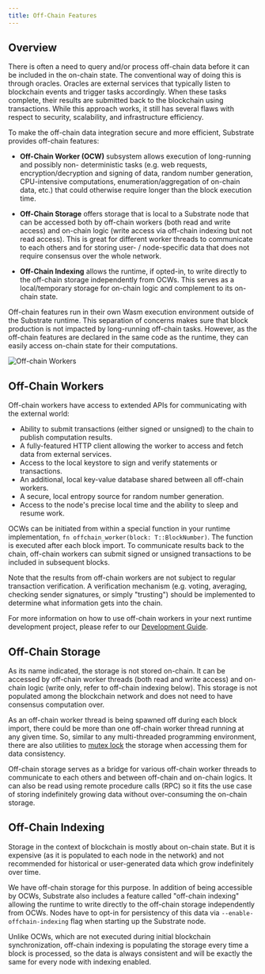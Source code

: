 ```yaml
---
title: Off-Chain Features
---
```


## Overview

There is often a need to query and/or process off-chain data before it can be included in the
on-chain state. The conventional way of doing this is through oracles. Oracles are external services
that typically listen to blockchain events and trigger tasks accordingly. When these tasks complete,
their results are submitted back to the blockchain using transactions. While this approach works, it
still has several flaws with respect to security, scalability, and infrastructure efficiency.

To make the off-chain data integration secure and more efficient, Substrate provides off-chain
features:

- **Off-Chain Worker (OCW)** subsystem allows execution of long-running and possibly non-
deterministic tasks (e.g. web requests, encryption/decryption and signing of data, random number
generation, CPU-intensive computations, enumeration/aggregation of on-chain data, etc.) that could
otherwise require longer than the block execution time.

- **Off-Chain Storage** offers storage that is local to a Substrate node that can be accessed both 
by off-chain workers (both read and write access) and on-chain logic (write access via off-chain 
indexing but not read access). This is great for different worker threads to communicate to each 
others and for storing user- / node-specific data that does not require consensus over the whole 
network.

- **Off-Chain Indexing** allows the runtime, if opted-in, to write directly to the off-chain storage
independently from OCWs. This serves as a local/temporary storage for on-chain logic and complement
 to its on-chain state.

Off-chain features run in their own Wasm execution environment outside of the Substrate runtime. This
separation of concerns makes sure that block production is not impacted by long-running off-chain 
tasks. However, as the off-chain features are declared in the same code as the runtime, they can
easily access on-chain state for their computations.

![Off-chain Workers](assets/off-chain-workers-v2.png)

## Off-Chain Workers

Off-chain workers have access to extended APIs for communicating with the external world:

- Ability to submit transactions (either signed or unsigned) to the chain to publish computation
  results.
- A fully-featured HTTP client allowing the worker to access and fetch data from external services.
- Access to the local keystore to sign and verify statements or transactions.
- An additional, local key-value database shared between all off-chain workers.
- A secure, local entropy source for random number generation.
- Access to the node's precise local time and the ability to sleep and resume work.

OCWs can be initiated from within a special function in your runtime implementation,
`fn offchain_worker(block: T::BlockNumber)`. The function is executed after each block import. To
communicate results back to the chain, off-chain workers can submit signed or unsigned transactions
to be included in subsequent blocks.

Note that the results from off-chain workers are not subject to regular transaction verification. A
verification mechanism (e.g. voting, averaging, checking sender signatures, or simply "trusting")
should be implemented to determine what information gets into the chain.

For more information on how to use off-chain workers in your next runtime development project,
please refer to our [Development Guide](../runtime/off-chain-workers).

## Off-Chain Storage

As its name indicated, the storage is not stored on-chain. It can be accessed by off-chain worker 
threads (both read and write access) and on-chain logic (write only, refer to off-chain indexing
below). This storage is not populated among the blockchain network and does not need to have 
consensus computation over. 

As an off-chain worker thread is being spawned off during each block import, there could be more 
than one off-chain worker thread running at any given time. So, similar to any multi-threaded 
programming environment, there are also utilities to 
[mutex lock](https://en.wikipedia.org/wiki/Lock_(computer_science)) the storage when accessing them 
for data consistency.

Off-chain storage serves as a bridge for various off-chain worker threads to communicate to each 
others and between off-chain and on-chain logics. It can also be read using remote procedure calls 
(RPC) so it fits the use case of storing indefinitely growing data without over-consuming the 
on-chain storage.

## Off-Chain Indexing

Storage in the context of blockchain is mostly about on-chain state. But it is expensive (as 
it is populated to each node in the network) and not recommended for historical or user-generated 
data which grow indefinitely over time.

We have off-chain storage for this purpose. In addition of being accessible by OCWs, Substrate also 
includes a feature called "off-chain indexing" allowing the runtime to write directly to the 
off-chain storage independently from OCWs. Nodes have to opt-in for persistency of this data via 
`--enable-offchain-indexing` flag when starting up the Substrate node.

Unlike OCWs, which are not executed during initial blockchain synchronization, off-chain indexing is 
populating the storage every time a block is processed, so the data is always consistent and will
be exactly the same for every node with indexing enabled.
